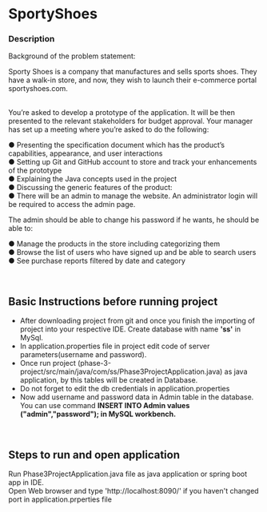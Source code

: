 # SportyShoes

<h3>Description</h3>
<p>Background of the problem statement:

Sporty Shoes is a company that manufactures and sells sports shoes. They have a walk-in store, and now, they wish to launch their e-commerce portal sportyshoes.com.
</p>

<br>
You’re asked to develop a prototype of the application. It will be then presented to the relevant stakeholders for budget approval. Your manager has set up a meeting where you’re asked to do the following: 

● Presenting the specification document which has the product’s capabilities, appearance, and user interactions<br>
● Setting up Git and GitHub account to store and track your enhancements of the prototype <br>
● Explaining the Java concepts used in the project <br>
● Discussing the generic features of the product: <br>
● There will be an admin to manage the website. An administrator login will be required to access the admin page. <br>

The admin should be able to change his password if he wants, he should be able to:

● Manage the products in the store including categorizing them<br>
● Browse the list of users who have signed up and be able to search users<br>
● See purchase reports filtered by date and category<br>


<br>
	<h2>Basic Instructions before running project</h2>
	<ul>
	<li>After downloading project from git and once you finish the importing of project into your respective IDE. Create database with name <strong>'ss'</strong> in MySql.</li>
	<li>In application.properties file in project edit code of server parameters(username and password).</li>
	<li>Once run project (phase-3-project/src/main/java/com/ss/Phase3ProjectApplication.java) as java application, by this tables will be created in Database.</li>
	<li>Do not forget to edit the db credentials in application.properties
	<li>Now add username and password data in Admin table in the database. You can use command <strong>INSERT INTO Admin values ("admin","password"); in MySQL workbench.</strong></li>
	</ul>
<br>
<h2>Steps to run and open application</h2>
<p>Run Phase3ProjectApplication.java file as java application or spring boot app in IDE.<br> Open Web browser and type 'http://localhost:8090/' if you haven't changed port in application.prperties file</p>




 


